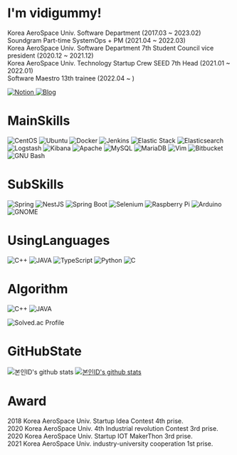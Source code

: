 <h1>I'm vidigummy!</h1>

Korea AeroSpace Univ. Software Department (2017.03 ~ 2023.02) <br>
Soundgram Part-time SystemOps + PM (2021.04 ~ 2022.03) <br>
Korea AeroSpace Univ. Software Department 7th Student Council vice president (2020.12 ~ 2021.12) <br>
Korea AeroSpace Univ. Technology Startup Crew SEED 7th Head (2021.01 ~ 2022.01) <br>
Software Maestro 13th trainee (2022.04 ~ ) <br>

<a href = "https://fishy-emperor-6ae.notion.site/e445c97e5bd445969c5a30ceef5fe44d"> <img alt="Notion" src ="https://img.shields.io/badge/Notion-FFFFFF.svg?&style=for-the-badge&logo=Notion&logoColor=black"/></a><a href = "https://vidi-programming.tistory.com/"> <img alt="Blog" src ="https://img.shields.io/badge/Blog-FF5722.svg?&style=for-the-badge&logo=TV Time&logoColor=white"/></a>
<h1>MainSkills</h1>

<img alt="CentOS" src ="https://img.shields.io/badge/CentOS-262577.svg?&style=for-the-badge&logo=CentOS&logoColor=white"/> <img alt="Ubuntu" src ="https://img.shields.io/badge/Ubuntu-E95420.svg?&style=for-the-badge&logo=Ubuntu&logoColor=white"/> <img alt="Docker" src ="https://img.shields.io/badge/Docker-24496ED.svg?&style=for-the-badge&logo=Docker&logoColor=white"/> <img alt="Jenkins" src ="https://img.shields.io/badge/Jenkins-D24939.svg?&style=for-the-badge&logo=Jenkins&logoColor=white"/> <img alt="Elastic Stack" src ="https://img.shields.io/badge/Elastic Stack-005571.svg?&style=for-the-badge&logo=Elastic Stack&logoColor=white"/> <img alt="Elasticsearch" src ="https://img.shields.io/badge/Elasticsearch-005571.svg?&style=for-the-badge&logo=Elasticsearch&logoColor=white"/> <img alt="Logstash" src ="https://img.shields.io/badge/Logstash-005571.svg?&style=for-the-badge&logo=Logstash&logoColor=white"/> <img alt="Kibana" src ="https://img.shields.io/badge/Kibana-005571.svg?&style=for-the-badge&logo=Kibana&logoColor=white"/> <img alt="Apache" src ="https://img.shields.io/badge/Apache-D22128.svg?&style=for-the-badge&logo=Apache&logoColor=white"/> <img alt="MySQL" src ="https://img.shields.io/badge/MySQL-4479A1.svg?&style=for-the-badge&logo=MySQL&logoColor=white"/> <img alt="MariaDB" src ="https://img.shields.io/badge/MariaDB-003545.svg?&style=for-the-badge&logo=MariaDB&logoColor=white"/> <img alt="Vim" src ="https://img.shields.io/badge/Vim-019733.svg?&style=for-the-badge&logo=Vim&logoColor=white"/> <img alt="Bitbucket" src ="https://img.shields.io/badge/Bitbucket-0032CC.svg?&style=for-the-badge&logo=Bitbucket&logoColor=white"/> <img alt="GNU Bash" src ="https://img.shields.io/badge/GNU Bash-4EAA25.svg?&style=for-the-badge&logo=GNU Bash&logoColor=white"/>

<h1>SubSkills</h1>

<img alt="Spring" src ="https://img.shields.io/badge/Spring-6DB33F.svg?&style=for-the-badge&logo=Spring&logoColor=white"/> <img alt="NestJS" src ="https://img.shields.io/badge/NestJS-E0234E.svg?&style=for-the-badge&logo=NestJS&logoColor=white"/> <img alt="Spring Boot" src ="https://img.shields.io/badge/Spring Boot-6DB33F.svg?&style=for-the-badge&logo=Spring Boot&logoColor=white"/> <img alt="Selenium" src ="https://img.shields.io/badge/Selenium-43B02A.svg?&style=for-the-badge&logo=Selenium&logoColor=white"/> <img alt="Raspberry Pi" src ="https://img.shields.io/badge/Raspberry Pi-A22846.svg?&style=for-the-badge&logo=Raspberry Pi&logoColor=white"/> <img alt="Arduino" src ="https://img.shields.io/badge/Arduino-00979D.svg?&style=for-the-badge&logo=Arduino&logoColor=white"/> <img alt="GNOME" src ="https://img.shields.io/badge/GNOME-4A86CF.svg?&style=for-the-badge&logo=GNOME&logoColor=white"/>

<h1>UsingLanguages</h1>

<img alt="C++" src ="https://img.shields.io/badge/C++-00599C.svg?&style=for-the-badge&logo=C++&logoColor=white"/> <img alt="JAVA" src ="https://img.shields.io/badge/JAVA-007396.svg?&style=for-the-badge&logo=JAVA&logoColor=white"/> <img alt="TypeScript" src ="https://img.shields.io/badge/TypeScript-3178C6.svg?&style=for-the-badge&logo=TypeScript&logoColor=white"/> <img alt="Python" src ="https://img.shields.io/badge/Python-3776AB.svg?&style=for-the-badge&logo=Python&logoColor=white"/> <img alt="C" src ="https://img.shields.io/badge/C-A8B9CC.svg?&style=for-the-badge&logo=C&logoColor=white"/>

<h1>Algorithm</h1>

<img alt="C++" src ="https://img.shields.io/badge/C++-00599C.svg?&style=for-the-badge&logo=C++&logoColor=white"/> <img alt="JAVA" src ="https://img.shields.io/badge/JAVA-007396.svg?&style=for-the-badge&logo=JAVA&logoColor=white"/>

![Solved.ac Profile](http://mazassumnida.wtf/api/v2/generate_badge?boj=vidigummy)


<h1>GitHubState</h1>

![본인ID's github stats](https://github-readme-stats.vercel.app/api?username=vidigummy&show_icons=true)
[![본인ID's github stats](https://github-readme-stats.vercel.app/api/top-langs/?username=vidigummy&show_icons=true&hide_border=true&title_color=004386&icon_color=004386&layout=compact)](https://github.com/vidigummy)

<h1>Award</h1>

2018 Korea AeroSpace Univ. Startup Idea Contest 4th prise.
<br>
2020 Korea AeroSpace Univ. 4th Industrial revolution Contest 3rd prise.
<br>
2020 Korea AeroSpace Univ. Startup IOT MakerThon 3rd prise.
<br>
2021 Korea AeroSpace Univ. industry-university cooperation 1st prise.
<br>


